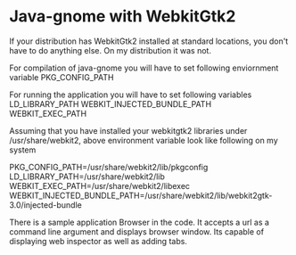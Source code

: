 Java-gnome with WebkitGtk2
=========================

If your distribution has WebkitGtk2 installed at standard locations, you don't have to do anything else. On my distribution it was not.

For compilation of java-gnome you will have to set following enviornment variable
PKG_CONFIG_PATH

For running the application you will have to set following variables
LD_LIBRARY_PATH
WEBKIT_INJECTED_BUNDLE_PATH
WEBKIT_EXEC_PATH

Assuming that you have installed your webkitgtk2 libraries under /usr/share/webkit2, above environment variable look like following on my system

PKG_CONFIG_PATH=/usr/share/webkit2/lib/pkgconfig
LD_LIBRARY_PATH=/usr/share/webkit2/lib
WEBKIT_EXEC_PATH=/usr/share/webkit2/libexec
WEBKIT_INJECTED_BUNDLE_PATH=/usr/share/webkit2/lib/webkit2gtk-3.0/injected-bundle

There is a sample application Browser in the code. It accepts a url as a command line argument and displays browser window. Its capable of displaying web inspector as well as adding tabs.

